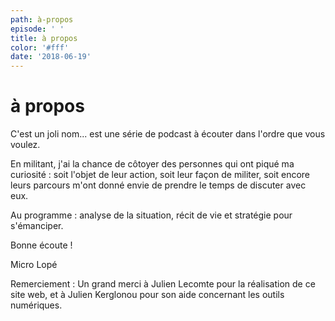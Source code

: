 ```yaml
---
path: à-propos
episode: ' '
title: à propos
color: '#fff'
date: '2018-06-19'
---
```

# à propos

C'est un joli nom... est une série de podcast à écouter dans l'ordre que vous voulez.

En militant, j'ai la chance de côtoyer des personnes qui ont piqué ma curiosité : soit l'objet de leur action, soit leur façon de militer, soit encore leurs parcours m'ont donné envie de prendre le temps de discuter avec eux.

Au programme : analyse de la situation, récit de vie et stratégie pour s'émanciper.

Bonne écoute !

Micro Lopé

Remerciement : Un grand merci à Julien Lecomte pour la réalisation de ce site web, et à Julien Kerglonou pour son aide concernant les outils numériques.
